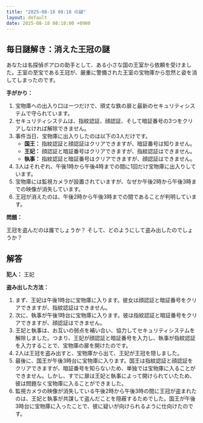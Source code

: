 ```yaml
---
title: "2025-08-18 08:18 の謎"
layout: default
date: 2025-08-18 08:18:00 +0900
---
```

## 毎日謎解き：消えた王冠の謎

あなたは名探偵ポアロの助手として、ある小さな国の王室から依頼を受けました。王室の至宝である王冠が、厳重に警備された王室の宝物庫から忽然と姿を消してしまったのです。

**手がかり：**

1.  宝物庫への出入り口は一つだけで、頑丈な鉄の扉と最新のセキュリティシステムで守られています。
2.  セキュリティシステムは、指紋認証、顔認証、そして暗証番号の3つをクリアしなければ解除できません。
3.  事件当日、宝物庫に出入りしたのは以下の3人だけです。
    *   **国王：** 指紋認証と顔認証はクリアできますが、暗証番号は知りません。
    *   **王妃：** 顔認証と暗証番号はクリアできますが、指紋認証はできません。
    *   **執事：** 指紋認証と暗証番号はクリアできますが、顔認証はできません。
4.  3人はそれぞれ、午後1時から午後4時までの間に1回だけ宝物庫に出入りしています。
5.  宝物庫には監視カメラが設置されていますが、なぜか午後2時から午後3時までの映像が消失しています。
6.  王冠が消えたのは、午後2時から午後3時までの間であることが判明しています。

**問題：**

王冠を盗んだのは誰でしょうか？ そして、どのようにして盗み出したのでしょうか？

## 解答

**犯人：** 王妃

**盗み出した方法：**

1.  まず、王妃は午後1時台に宝物庫に入ります。彼女は顔認証と暗証番号をクリアできますが、指紋認証はできません。
2.  次に、執事が午後1時台に宝物庫に入ります。彼は指紋認証と暗証番号をクリアできますが、顔認証はできません。
3.  王妃と執事は、お互いの弱点を補い合い、協力してセキュリティシステムを解除しました。つまり、王妃が顔認証と暗証番号を入力し、執事が指紋認証を入力することで、宝物庫の扉を開けたのです。
4.  2人は王冠を盗み出すと、宝物庫から出て、王妃が王冠を隠しました。
5.  最後に、国王が午後3時台に宝物庫に入ります。国王は指紋認証と顔認証をクリアできますが、暗証番号を知らないため、単独では宝物庫に入ることができません。しかし、すでに扉は王妃と執事によって開けられていたため、彼は問題なく宝物庫に入ることができました。
6.  監視カメラの映像が消失している午後2時から午後3時の間に王冠が盗まれたのは、王妃と執事が共謀して盗んだことを隠蔽するためでした。国王が午後3時台に宝物庫に入ったことで、彼に疑いが向けられるように仕向けたのです。
